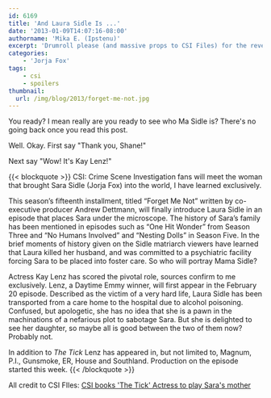 ```yaml
---
id: 6169
title: 'And Laura Sidle Is ...'
date: '2013-01-09T14:07:16-08:00'
authorname: 'Mika E. (Ipstenu)'
excerpt: 'Drumroll please (and massive props to CSI Files) for the reveal of Ms. Laura Sidle.'
categories:
    - 'Jorja Fox'
tags:
    - csi
    - spoilers
thumbnail:
  url: /img/blog/2013/forget-me-not.jpg
---
```


You ready? I mean really are you ready to see who Ma Sidle is? There's no going back once you read this post.

Well. Okay. First say "Thank you, Shane!"

Next say "Wow! It's Kay Lenz!"

{{< blockquote >}}
CSI: Crime Scene Investigation fans will meet the woman that brought Sara Sidle (Jorja Fox) into the world, I have learned exclusively.

This season’s fifteenth installment, titled “Forget Me Not” written by co-executive producer Andrew Dettmann, will finally introduce Laura Sidle in an episode that places Sara under the microscope. The history of Sara’s family has been mentioned in episodes such as “One Hit Wonder” from Season Three and “No Humans Involved” and “Nesting Dolls” in Season Five. In the brief moments of history given on the Sidle matriarch viewers have learned that Laura killed her husband, and was committed to a psychiatric facility forcing Sara to be placed into foster care. So who will portray Mama Sidle?

Actress Kay Lenz has scored the pivotal role, sources confirm to me exclusively. Lenz, a Daytime Emmy winner, will first appear in the February 20 episode. Described as the victim of a very hard life, Laura Sidle has been transported from a care home to the hospital due to alcohol poisoning. Confused, but apologetic, she has no idea that she is a pawn in the machinations of a nefarious plot to sabotage Sara. But she is delighted to see her daughter, so maybe all is good between the two of them now? Probably not.

In addition to _The Tick_ Lenz has appeared in, but not limited to, Magnum, P.I., Gunsmoke, ER, House and Southland. Production on the episode started this week.
{{< /blockquote >}}

All credit to CSI FIles: [CSI books 'The Tick' Actress to play Sara's mother](https://www.csifiles.com/content/2013/01/csi-books-the-tick-actress-to-play-saras-mother/)
